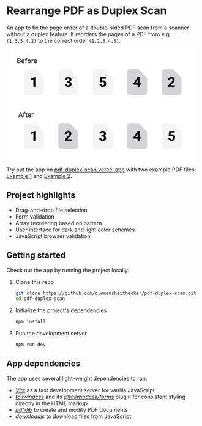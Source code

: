 # Rearrange PDF as Duplex Scan

An app to fix the page order of a double-sided PDF scan from a scanner without a duplex feature. It reorders the pages of a PDF from e.g. `(1,3,5,4,2)` to the correct order `(1,2,3,4,5)`.

<div align="center">
  <svg
    width="490"
    height="292"
    viewBox="0 0 980 584"
    fill="none"
    xmlns="http://www.w3.org/2000/svg"
  >
    <path fill="#fff" d="M0 0h980v584H0z" />
    <g clip-path="url(#clip0)">
      <path
        d="M812.5 521.5h75a15.001 15.001 0 0015-15v-71.895a7.503 7.503 0 00-2.197-5.303l-40.605-40.605a7.503 7.503 0 00-5.303-2.197H812.5a15.001 15.001 0 00-15 15v105a15.001 15.001 0 0015 15z"
        fill="#F4F4F5"
      />
      <path
        d="M833.992 453.828l2.953-26.016h28.688v8.473h-20.356l-1.265 11.004a16.107 16.107 0 017.699-1.934c4.875 0 8.695 1.512 11.461 4.536 2.766 3.023 4.148 7.254 4.148 12.691 0 3.305-.703 6.27-2.109 8.895-1.383 2.601-3.375 4.628-5.977 6.082-2.601 1.429-5.672 2.144-9.211 2.144-3.093 0-5.964-.621-8.613-1.863-2.648-1.266-4.746-3.035-6.293-5.309-1.523-2.273-2.332-4.863-2.426-7.769h10.055c.211 2.133.949 3.797 2.215 4.992 1.289 1.172 2.965 1.758 5.027 1.758 2.297 0 4.067-.821 5.309-2.461 1.242-1.664 1.863-4.008 1.863-7.031 0-2.907-.715-5.133-2.144-6.68-1.43-1.547-3.457-2.32-6.082-2.32-2.414 0-4.372.632-5.872 1.898l-.984.914-8.086-2.004z"
        fill="#000"
      />
      <path
        d="M632.335 521.5h74.176c3.935 0 7.708-1.58 10.49-4.393a15.087 15.087 0 004.345-10.607v-71.895a7.544 7.544 0 00-2.173-5.303l-40.159-40.605a7.377 7.377 0 00-5.244-2.197h-41.435c-3.934 0-7.708 1.58-10.49 4.393A15.087 15.087 0 00617.5 401.5v105c0 3.978 1.563 7.794 4.345 10.607a14.753 14.753 0 0010.49 4.393z"
        fill="#D4D4D8"
      />
      <path
        d="M681.781 459.734h5.801v8.192h-5.801V479h-10.16v-11.074h-20.989l-.457-6.399 21.34-33.715h10.266v31.922zm-21.481 0h11.321v-18.07l-.668 1.16-10.653 16.91z"
        fill="#000"
      />
      <path
        d="M452.5 521.5h75a15.001 15.001 0 0015-15v-71.895a7.503 7.503 0 00-2.197-5.303l-40.605-40.605a7.503 7.503 0 00-5.303-2.197H452.5a15.001 15.001 0 00-15 15v105a15.001 15.001 0 0015 15z"
        fill="#F4F4F5"
      />
      <path
        d="M482.816 448.906h5.414c2.579 0 4.489-.644 5.731-1.933 1.242-1.289 1.863-3 1.863-5.133 0-2.063-.621-3.668-1.863-4.817-1.219-1.148-2.906-1.722-5.063-1.722-1.945 0-3.574.539-4.886 1.617-1.313 1.055-1.969 2.437-1.969 4.148h-10.16c0-2.671.715-5.062 2.144-7.171 1.453-2.133 3.469-3.797 6.047-4.993 2.602-1.195 5.461-1.793 8.578-1.793 5.414 0 9.657 1.301 12.727 3.903 3.07 2.578 4.605 6.14 4.605 10.687 0 2.344-.714 4.5-2.144 6.469-1.43 1.969-3.305 3.48-5.625 4.535 2.883 1.031 5.027 2.578 6.433 4.641 1.43 2.062 2.145 4.5 2.145 7.312 0 4.547-1.664 8.192-4.992 10.934-3.305 2.742-7.688 4.113-13.149 4.113-5.109 0-9.293-1.348-12.55-4.043-3.235-2.695-4.852-6.258-4.852-10.687h10.16c0 1.922.715 3.492 2.145 4.711 1.453 1.218 3.234 1.828 5.343 1.828 2.414 0 4.301-.633 5.661-1.899 1.382-1.289 2.074-2.988 2.074-5.097 0-5.11-2.813-7.664-8.438-7.664h-5.379v-7.946z"
        fill="#000"
      />
      <path
        d="M272.335 521.5h74.176c3.935 0 7.708-1.58 10.49-4.393a15.087 15.087 0 004.345-10.607v-71.895a7.544 7.544 0 00-2.173-5.303l-40.159-40.605a7.377 7.377 0 00-5.244-2.197h-41.435c-3.934 0-7.708 1.58-10.49 4.393A15.087 15.087 0 00257.5 401.5v105c0 3.978 1.563 7.794 4.345 10.607a14.753 14.753 0 0010.49 4.393z"
        fill="#D4D4D8"
      />
      <path
        d="M326.808 479h-35.086v-6.961l16.559-17.648c2.273-2.485 3.949-4.653 5.027-6.504 1.102-1.852 1.652-3.61 1.652-5.274 0-2.273-.574-4.054-1.722-5.343-1.149-1.313-2.789-1.969-4.922-1.969-2.297 0-4.113.797-5.449 2.39-1.313 1.571-1.969 3.645-1.969 6.223h-10.195c0-3.117.738-5.965 2.214-8.543 1.5-2.578 3.61-4.594 6.329-6.047 2.718-1.476 5.8-2.215 9.246-2.215 5.273 0 9.363 1.266 12.269 3.797 2.93 2.532 4.395 6.106 4.395 10.723 0 2.531-.656 5.109-1.969 7.734-1.312 2.625-3.562 5.684-6.75 9.176l-11.637 12.27h22.008V479z"
        fill="#000"
      />
      <path
        d="M92.5 521.5h75a15.001 15.001 0 0015-15v-71.895a7.503 7.503 0 00-2.197-5.303l-40.605-40.605a7.503 7.503 0 00-5.303-2.197H92.5a15 15 0 00-15 15v105a15.001 15.001 0 0015 15z"
        fill="#F4F4F5"
      />
      <path
        d="M137.16 479H127v-39.164l-12.129 3.762v-8.262l21.199-7.594h1.09V479z"
        fill="#000"
      />
    </g>
    <path
      d="M64.928 349.041h-9.914L52.939 355h-4.623l9.668-25.594h3.99L71.66 355h-4.64l-2.092-5.959zm-8.666-3.586h7.418l-3.71-10.617-3.708 10.617zM75.668 355v-15.855h-2.9v-3.165h2.9v-1.74c0-2.109.586-3.738 1.758-4.886 1.172-1.149 2.812-1.723 4.922-1.723.75 0 1.546.105 2.39.316l-.105 3.34a8.391 8.391 0 00-1.635-.141c-2.039 0-3.059 1.049-3.059 3.147v1.687h3.868v3.165h-3.868V355h-4.271zm16.611-23.643v4.623h3.358v3.165h-3.358v10.617c0 .726.14 1.254.422 1.582.293.316.809.474 1.547.474.492 0 .99-.058 1.494-.175v3.304c-.973.27-1.91.405-2.812.405-3.282 0-4.922-1.811-4.922-5.432v-10.775h-3.13v-3.165h3.13v-4.623h4.271zm15.012 23.995c-2.707 0-4.904-.85-6.592-2.549-1.676-1.711-2.513-3.985-2.513-6.821v-.527c0-1.898.363-3.592 1.09-5.08.738-1.5 1.769-2.666 3.093-3.498 1.324-.832 2.801-1.248 4.43-1.248 2.59 0 4.588.826 5.994 2.478 1.418 1.653 2.127 3.991 2.127 7.014v1.723h-12.428c.129 1.57.651 2.812 1.565 3.726.925.914 2.086 1.371 3.48 1.371 1.957 0 3.551-.791 4.781-2.373l2.303 2.198c-.762 1.136-1.781 2.021-3.059 2.654-1.265.621-2.689.932-4.271.932zm-.51-16.295c-1.172 0-2.121.41-2.847 1.23-.715.82-1.172 1.963-1.372 3.428h8.139v-.317c-.094-1.429-.474-2.507-1.142-3.234-.668-.738-1.594-1.107-2.778-1.107zm21.428.826a10.55 10.55 0 00-1.74-.141c-1.957 0-3.276.75-3.955 2.25V355h-4.272v-19.02h4.078l.106 2.127c1.031-1.652 2.461-2.478 4.289-2.478.609 0 1.113.082 1.512.246l-.018 4.008z"
      fill="#27272A"
    />
    <g clip-path="url(#clip1)">
      <path
        d="M812.335 239.5h74.176c3.935 0 7.708-1.58 10.49-4.393a15.087 15.087 0 004.345-10.607v-71.895a7.544 7.544 0 00-2.173-5.303l-40.159-40.605a7.377 7.377 0 00-5.244-2.197h-41.435c-3.934 0-7.708 1.58-10.49 4.393A15.087 15.087 0 00797.5 119.5v105c0 3.978 1.563 7.794 4.345 10.607a14.753 14.753 0 0010.49 4.393z"
        fill="#D4D4D8"
      />
      <path
        d="M866.808 197h-35.086v-6.961l16.559-17.648c2.273-2.485 3.949-4.653 5.027-6.504 1.102-1.852 1.652-3.61 1.652-5.274 0-2.273-.574-4.054-1.722-5.343-1.149-1.313-2.789-1.969-4.922-1.969-2.297 0-4.113.797-5.449 2.39-1.313 1.571-1.969 3.645-1.969 6.223h-10.195c0-3.117.738-5.965 2.214-8.543 1.5-2.578 3.61-4.594 6.329-6.047 2.718-1.476 5.8-2.215 9.246-2.215 5.273 0 9.363 1.266 12.269 3.797 2.93 2.532 4.395 6.106 4.395 10.723 0 2.531-.656 5.109-1.969 7.734-1.312 2.625-3.562 5.684-6.75 9.176l-11.637 12.27h22.008V197z"
        fill="#000"
      />
      <path
        d="M632.335 239.5h74.176c3.935 0 7.708-1.58 10.49-4.393a15.087 15.087 0 004.345-10.607v-71.895a7.544 7.544 0 00-2.173-5.303l-40.159-40.605a7.377 7.377 0 00-5.244-2.197h-41.435c-3.934 0-7.708 1.58-10.49 4.393A15.087 15.087 0 00617.5 119.5v105c0 3.978 1.563 7.794 4.345 10.607a14.753 14.753 0 0010.49 4.393z"
        fill="#D4D4D8"
      />
      <path
        d="M681.781 177.734h5.801v8.192h-5.801V197h-10.16v-11.074h-20.989l-.457-6.399 21.34-33.715h10.266v31.922zm-21.481 0h11.321v-18.07l-.668 1.16-10.653 16.91z"
        fill="#000"
      />
      <path
        d="M452.5 239.5h75a15.001 15.001 0 0015-15v-71.895a7.503 7.503 0 00-2.197-5.303l-40.605-40.605a7.503 7.503 0 00-5.303-2.197H452.5a15.001 15.001 0 00-15 15v105a15.001 15.001 0 0015 15z"
        fill="#F4F4F5"
      />
      <path
        d="M473.992 171.828l2.953-26.016h28.688v8.473h-20.356l-1.265 11.004a16.107 16.107 0 017.699-1.934c4.875 0 8.695 1.512 11.461 4.536 2.766 3.023 4.148 7.254 4.148 12.691 0 3.305-.703 6.27-2.109 8.895-1.383 2.601-3.375 4.628-5.977 6.082-2.601 1.429-5.672 2.144-9.211 2.144-3.093 0-5.964-.621-8.613-1.863-2.648-1.266-4.746-3.035-6.293-5.309-1.523-2.273-2.332-4.863-2.426-7.769h10.055c.211 2.133.949 3.797 2.215 4.992 1.289 1.172 2.965 1.758 5.027 1.758 2.297 0 4.067-.821 5.309-2.461 1.242-1.664 1.863-4.008 1.863-7.031 0-2.907-.715-5.133-2.144-6.68-1.43-1.547-3.457-2.32-6.082-2.32-2.414 0-4.372.632-5.872 1.898l-.984.914-8.086-2.004z"
        fill="#000"
      />
      <path
        d="M272.5 239.5h75a15.001 15.001 0 0015-15v-71.895a7.503 7.503 0 00-2.197-5.303l-40.605-40.605a7.503 7.503 0 00-5.303-2.197H272.5a15.001 15.001 0 00-15 15v105a15.001 15.001 0 0015 15z"
        fill="#F4F4F5"
      />
      <path
        d="M302.816 166.906h5.414c2.579 0 4.489-.644 5.731-1.933 1.242-1.289 1.863-3 1.863-5.133 0-2.063-.621-3.668-1.863-4.817-1.219-1.148-2.906-1.722-5.063-1.722-1.945 0-3.574.539-4.886 1.617-1.313 1.055-1.969 2.437-1.969 4.148h-10.16c0-2.671.715-5.062 2.144-7.171 1.453-2.133 3.469-3.797 6.047-4.993 2.602-1.195 5.461-1.793 8.578-1.793 5.414 0 9.657 1.301 12.727 3.903 3.07 2.578 4.605 6.14 4.605 10.687 0 2.344-.714 4.5-2.144 6.469-1.43 1.969-3.305 3.48-5.625 4.535 2.883 1.031 5.027 2.578 6.433 4.641 1.43 2.062 2.145 4.5 2.145 7.312 0 4.547-1.664 8.192-4.992 10.934-3.305 2.742-7.688 4.113-13.149 4.113-5.109 0-9.293-1.348-12.55-4.043-3.235-2.695-4.852-6.258-4.852-10.687h10.16c0 1.922.715 3.492 2.145 4.711 1.453 1.218 3.234 1.828 5.343 1.828 2.414 0 4.301-.633 5.661-1.899 1.382-1.289 2.074-2.988 2.074-5.097 0-5.11-2.813-7.664-8.438-7.664h-5.379v-7.946z"
        fill="#000"
      />
      <path
        d="M92.5 239.5h75a15.001 15.001 0 0015-15v-71.895a7.503 7.503 0 00-2.197-5.303l-40.605-40.605a7.503 7.503 0 00-5.303-2.197H92.5a15 15 0 00-15 15v105a15.001 15.001 0 0015 15z"
        fill="#F4F4F5"
      />
      <path
        d="M137.16 197H127v-39.164l-12.129 3.762v-8.262l21.199-7.594h1.09V197z"
        fill="#000"
      />
    </g>
    <path
      d="M42.602 73V47.406h8.771c2.895 0 5.098.58 6.61 1.74 1.511 1.16 2.267 2.89 2.267 5.186 0 1.172-.316 2.227-.95 3.164-.632.938-1.558 1.664-2.777 2.18 1.383.375 2.45 1.084 3.2 2.127.761 1.031 1.142 2.273 1.142 3.726 0 2.403-.773 4.248-2.32 5.537C57.01 72.356 54.807 73 51.935 73h-9.333zm4.447-11.549v7.998h4.94c1.394 0 2.484-.346 3.269-1.037.785-.691 1.177-1.652 1.177-2.883 0-2.66-1.359-4.02-4.078-4.078H47.05zm0-3.27h4.36c1.382 0 2.46-.31 3.234-.931.785-.633 1.177-1.523 1.177-2.672 0-1.266-.363-2.18-1.09-2.742-.714-.563-1.833-.844-3.357-.844h-4.324v7.19zm26.226 15.17c-2.707 0-4.904-.849-6.591-2.548-1.676-1.711-2.514-3.985-2.514-6.82v-.528c0-1.898.363-3.592 1.09-5.08.738-1.5 1.77-2.666 3.093-3.498 1.325-.832 2.801-1.248 4.43-1.248 2.59 0 4.588.826 5.994 2.478 1.418 1.653 2.127 3.99 2.127 7.014v1.723H68.477c.129 1.57.65 2.812 1.564 3.726.926.914 2.086 1.371 3.48 1.371 1.957 0 3.551-.79 4.782-2.373l2.303 2.198c-.762 1.136-1.782 2.021-3.06 2.654-1.265.621-2.689.932-4.27.932zm-.51-16.294c-1.171 0-2.12.41-2.847 1.23-.715.82-1.172 1.963-1.371 3.428h8.139v-.317c-.094-1.43-.475-2.507-1.143-3.234-.668-.738-1.594-1.107-2.777-1.107zM85.739 73V57.145h-2.9V53.98h2.9v-1.74c0-2.11.586-3.738 1.758-4.887 1.172-1.148 2.813-1.722 4.922-1.722.75 0 1.547.105 2.39.316l-.105 3.34a8.416 8.416 0 00-1.635-.14c-2.039 0-3.058 1.048-3.058 3.146v1.688h3.867v3.163H90.01V73h-4.272zm10.46-9.685c0-1.864.368-3.54 1.107-5.028.738-1.5 1.775-2.648 3.111-3.445 1.336-.809 2.871-1.213 4.605-1.213 2.567 0 4.647.826 6.241 2.478 1.605 1.653 2.472 3.844 2.601 6.575l.018 1.002c0 1.875-.363 3.55-1.09 5.027-.715 1.477-1.746 2.62-3.094 3.428-1.336.808-2.883 1.213-4.64 1.213-2.684 0-4.834-.891-6.451-2.672-1.606-1.793-2.409-4.178-2.409-7.155v-.21zm4.271.369c0 1.957.404 3.492 1.213 4.605.808 1.102 1.933 1.652 3.375 1.652 1.441 0 2.56-.562 3.357-1.687.809-1.125 1.213-2.772 1.213-4.94 0-1.921-.416-3.445-1.248-4.57-.82-1.125-1.94-1.687-3.358-1.687-1.394 0-2.501.556-3.322 1.67-.82 1.101-1.23 2.754-1.23 4.957zm26.982-5.801a10.565 10.565 0 00-1.74-.14c-1.957 0-3.275.75-3.955 2.25V73h-4.272V53.98h4.078l.106 2.127c1.031-1.652 2.461-2.478 4.289-2.478.609 0 1.113.082 1.512.246l-.018 4.008zm10.723 15.469c-2.707 0-4.904-.85-6.592-2.55-1.676-1.71-2.514-3.984-2.514-6.82v-.527c0-1.898.364-3.592 1.09-5.08.738-1.5 1.77-2.666 3.094-3.498 1.324-.832 2.801-1.248 4.43-1.248 2.589 0 4.588.826 5.994 2.478 1.418 1.653 2.127 3.99 2.127 7.014v1.723h-12.428c.129 1.57.65 2.812 1.564 3.726.926.914 2.086 1.371 3.481 1.371 1.957 0 3.551-.79 4.781-2.373l2.303 2.198c-.762 1.136-1.781 2.021-3.059 2.654-1.265.621-2.689.932-4.271.932zm-.51-16.295c-1.172 0-2.121.41-2.848 1.23-.714.82-1.171 1.963-1.371 3.428h8.139v-.317c-.094-1.43-.475-2.507-1.143-3.234-.668-.738-1.593-1.107-2.777-1.107z"
      fill="#27272A"
    />
    <defs>
      <clipPath id="clip0">
        <path fill="#fff" transform="translate(40 364)" d="M0 0h900v180H0z" />
      </clipPath>
      <clipPath id="clip1">
        <path fill="#fff" transform="translate(40 82)" d="M0 0h900v180H0z" />
      </clipPath>
    </defs>
  </svg>
</div>

Try out the app on [pdf-duplex-scan.vercel.app](https://pdf-duplex-scan.vercel.app) with two example PDF files: [Example 1](https://github.com/clemensheithecker/pdf-duplex-scan/raw/main/pdf-examples/pdf-example-1.pdf) and [Example 2](https://github.com/clemensheithecker/pdf-duplex-scan/raw/main/pdf-examples/pdf-example-2.pdf).

## Project highlights

- Drag-and-drop file selection
- Form validation
- Array reordering based on pattern
- User interface for dark and light color schemes
- JavaScript browser validation

## Getting started

Check out the app by running the project locally:

1. Clone this repo

    ```sh
    git clone https://github.com/clemensheithecker/pdf-duplex-scan.git
    cd pdf-duplex-scan
    ```

2. Initialize the project's dependencies

    ```sh
    npm install
    ```

3. Run the development server

    ```sh
    npm run dev
    ```

## App dependencies

The app uses several light-weight dependencies to run:

- *[Vite](https://vitejs.dev)* as a fast development server for vanilla JavaScript
- *[tailwindcss](https://tailwindcss.com)* and its *[@tailwindcss/forms](https://github.com/tailwindlabs/tailwindcss-forms)* plugin for consistent styling directly in the HTML markup
- *[pdf-lib](https://pdf-lib.js.org/)* to create and modify PDF documents
- *[downloadjs](http://danml.com/download.html)* to download files from JavaScript
